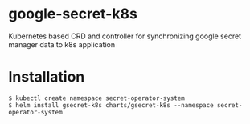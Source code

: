 # google-secret-k8s
Kubernetes based CRD and controller for synchronizing google secret manager data to k8s application

# Installation

```
$ kubectl create namespace secret-operator-system
$ helm install gsecret-k8s charts/gsecret-k8s --namespace secret-operator-system
```